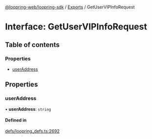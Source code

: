 [@loopring-web/loopring-sdk](../README.md) / [Exports](../modules.md) / GetUserVIPInfoRequest

# Interface: GetUserVIPInfoRequest

## Table of contents

### Properties

- [userAddress](GetUserVIPInfoRequest.md#useraddress)

## Properties

### userAddress

• **userAddress**: `string`

#### Defined in

[defs/loopring_defs.ts:2692](https://github.com/Loopring/loopring_sdk/blob/427d9da/src/defs/loopring_defs.ts#L2692)
